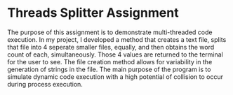 # Threads Splitter Assignment
The purpose of this assignment is to demonstrate multi-threaded code execution. In my project, I developed a method that creates a text file, splits that file into 4 seperate smaller files, equally, and then obtains the word count of each, simultaneously. Those 4 values are returned to the terminal for the user to see. The file creation method allows for variability in the generation of strings in the file.
The main purpose of the program is to simulate dynamic code execution with a high potential of collision to occur during process execution.
